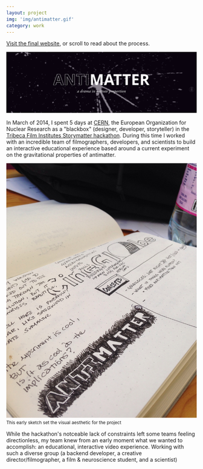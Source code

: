 ```yaml
---
layout: project
img: 'img/antimatter.gif'
category: work
---
```


<p><a href="http://antimatter.meteor.com/">Visit the final website</a>, or scroll to read about the process.</p>
<img src="/img/antimatter.gif">
<p class="info">	
In March of 2014, I spent 5 days at <a href="http://home.web.cern.ch/">CERN</a>, the European Organization for Nuclear Research as a "blackbox" (designer, developer, storyteller) in the <a href="https://tribecafilminstitute.org/events/detail/tribeca_hacks_story_matter">Tribeca Film Institutes Storymatter hackathon</a>. During this time I worked with an incredible team of filmographers, developers, and scientists to build an interactive educational experience based around a current experiment on the gravitational properties of antimatter. 
</p>

<img src="/img/antimatter-sketch.jpg">
<small>This early sketch set the visual aesthetic for the project</small>

<p>
While the hackathon's notceable lack of constraints left some teams feeling directionless, my team knew from an early moment what we wanted to accomplish: an educational, interactive video experience. Working with such a diverse group (a backend developer, a creative director/filmographer, a film & neuroscience student, and a scientist)  
</p>
